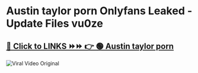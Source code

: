 
 # Austin taylor porn Onlyfans Leaked - Update Files vu0ze

## <h2><a href="https://clipsfans.com/Austin_taylor_porn&ref=git">🔗 Click to LINKS ⏩⏩ 👉 🟢 Austin taylor porn </a></h2>

<a href="https://clipsfans.com/Austin_taylor_porn&ref=git" rel="nofollow" data-target="animated-image.originalLink"><img src="https://i.ibb.co.com/xMMVF88/686577567.gif" alt="Viral Video Original" style="max-width: 100%; display: inline-block;" data-target="animated-image.originalImage"></a>

